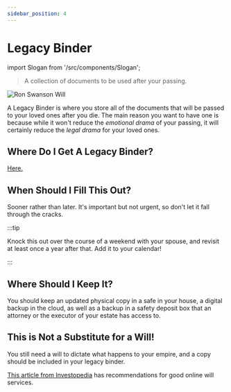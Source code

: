 ```yaml
---
sidebar_position: 4
---
```


# Legacy Binder

import Slogan from '/src/components/Slogan';

>A collection of documents to be used after your passing.

![Ron Swanson Will](/img/meme-ron-swanson-will.svg)

A Legacy Binder is where you store all of the documents that will be passed to your loved ones after you die. The main reason you want to have one is because while it won't reduce the *emotional drama* of your passing, it will certainly reduce the *legal drama* for your loved ones. 

## Where Do I Get A Legacy Binder?

[Here.](https://www.epicsavers.world/our-resources/our-binders/)

## When Should I Fill This Out?

Sooner rather than later. It's important but not urgent, so don't let it fall through the cracks.

:::tip 

Knock this out over the course of a weekend with your spouse, and revisit at least once a year after that. Add it to your calendar!

:::

## Where Should I Keep It?

You should keep an updated physical copy in a safe in your house, a digital backup in the cloud, as well as a backup in a safety deposit box that an attorney or the executor of your estate has access to.

## This is Not a Substitute for a Will!

You still need a will to dictate what happens to your empire, and a copy should be included in your legacy binder.

[This article from Investopedia](https://www.investopedia.com/best-online-will-makers-4843732) has recommendations for good online will services.

<Slogan/>